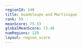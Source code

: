 ```yaml
---
regionId: 140
title: Guadeloupe and Martinique
rank: 59
meanScore: 75.33
globalMeanScore: 73.46
numRegions: 220
layout: region_score
---
```

